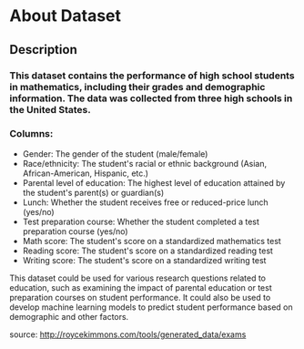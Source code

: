 # About Dataset
## Description
### This dataset contains the performance of high school students in mathematics, including their grades and demographic information. The data was collected from three high schools in the United States.

### Columns:
* Gender: The gender of the student (male/female)
* Race/ethnicity: The student's racial or ethnic background (Asian, African-American, Hispanic, etc.)
* Parental level of education: The highest level of education attained by the student's parent(s) or guardian(s)
* Lunch: Whether the student receives free or reduced-price lunch (yes/no)
* Test preparation course: Whether the student completed a test preparation course (yes/no)
* Math score: The student's score on a standardized mathematics test
* Reading score: The student's score on a standardized reading test
* Writing score: The student's score on a standardized writing test

This dataset could be used for various research questions related to education, such as examining the impact of parental education or test preparation courses on student performance. It could also be used to develop machine learning models to predict student performance based on demographic and other factors.

source: http://roycekimmons.com/tools/generated_data/exams